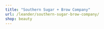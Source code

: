 ```yaml
---
title: "Southern Sugar + Brow Company"
url: /leander/southern-sugar-brow-company/
shop: beauty
---
```

